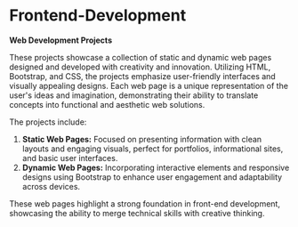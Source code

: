 # Frontend-Development
**Web Development Projects**  

These projects showcase a collection of static and dynamic web pages designed and developed with creativity and innovation. Utilizing HTML, Bootstrap, and CSS, the projects emphasize user-friendly interfaces and visually appealing designs. Each web page is a unique representation of the user's ideas and imagination, demonstrating their ability to translate concepts into functional and aesthetic web solutions.  

The projects include:  
  1. **Static Web Pages:** Focused on presenting information with clean layouts and engaging visuals, perfect for portfolios, informational sites, and basic user interfaces.  
  2. **Dynamic Web Pages:** Incorporating interactive elements and responsive designs using Bootstrap to enhance user engagement and adaptability across devices.  

These web pages highlight a strong foundation in front-end development, showcasing the ability to merge technical skills with creative thinking.
